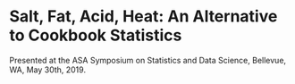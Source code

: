 # Salt, Fat, Acid, Heat: An Alternative to Cookbook Statistics

Presented at the ASA Symposium on Statistics and Data Science, Bellevue, WA, May 30th, 2019.